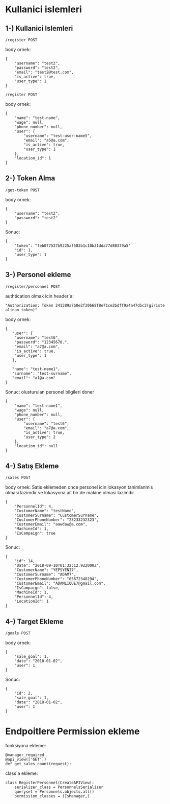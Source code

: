 # Kullanici islemleri
## 1-) Kullanici Islemleri

```
/register POST
```
body ornek:
```
{
    "username": "test2",
    "password": "test2",
    "email": "test2@test.com",
    "is_active": true,
    "user_type": 1
}
```

```
/register POST
```
body ornek:
```
{
    "name": "test-name",
    "wage": null,
    "phone_number": null,
    "user": {
        "username": "test-user-name5",
        "email": "a5@a.com",
        "is_active": true,
        "user_type": 1
    },
    "location_id": 1
}
```
## 2-) Token Alma

```
/get-token POST
```
body ornek:
```
{
    "username": "test2",
    "password": "test2"
}
```
Sonuc:
```
{
    "token": "feb077537b9225af583b1c10b31dda77d88379a5"
    "id": 1,
    "user_type": 1
}
```

## 3-) Personel ekleme

```
/register/personnel POST
```
authtication olmak icin header`a:
```
"Authorization: Token 241389a7b0e2f30668f8e71ce2bdff9a4a47d5c3(giriste alinan token)"
```
body ornek:
```
{
   "user": {
	"username": "test6",
	"password": "12345678.",
	"email": "a7@a.com",
	"is_active": true,
	"user_type": 1
   },
   
   "name": "test-name1",
   "surname": "test-surname",
   "email": "a1@a.com"
}
```
Sonuc: olusturulan personel bilgileri doner
```
{
    "name": "test-name1",
    "wage": null,
    "phone_number": null,
    "user": {
        "username": "test6",
        "email": "a7@a.com",
        "is_active": true,
        "user_type": 2
    },
    "location_id": null
}
```

## 4-) Satış Ekleme

```
/sales POST
```
body ornek:
Satis eklemeden once personel icin lokasyon tanimlanmis olmasi lazimdir ve lokasyona ait bir de makine olmasi lazimdir
```       
{
	"PersonnelId": 4,
	"CustomerName": "testName",
	"CustomerSurname": "CustomerSurname",
	"CustomerPhoneNumber": "23233232323",
	"CustomerEmail": "aawdaw@a.com",
    "MachineId": 1,
	"IsCampaign": true
}
```
Sonuc:
```
{
    "id": 14,
    "Date": "2018-09-10T01:32:12.922000Z",
    "CustomerName": "YEPSYENI7",
    "CustomerSurname": "ADAM7",
    "CustomerPhoneNumber": "05672348294",
    "CustomerEmail": "ADAMLIQUE7@gmail.com",
    "IsCampaign": false,
    "MachineId": 1,
    "PersonnelId": 4,
    "LocationId": 1
}
```


## 4-) Target Ekleme

```
/goals POST
```
body ornek:

```       
{
    "sale_goal": 1,
    "date": "2018-01-02",
    "user": 1
}
```
Sonuc:
```
{
    "id": 2,
    "sale_goal": 1,
    "date": "2018-01-02",
    "user": 1
}
```

# Endpoitlere Permission ekleme

fonksiyona ekleme:
```
@manager_required
@api_view(['GET'])
def get_sales_count(request):
```
class`a ekleme:
```
class RegisterPersonnel(CreateAPIView):
    serializer_class = PersonnelsSerializer
    queryset = Personnels.objects.all()
    permission_classes = (IsManager,)
```
